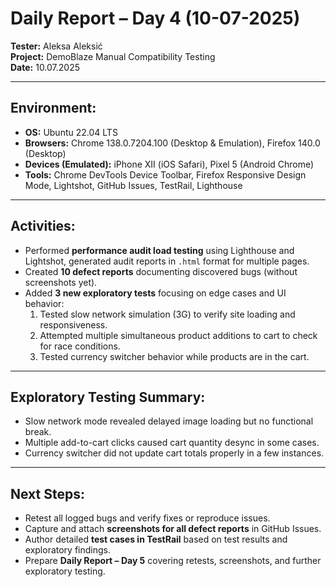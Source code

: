 # Daily Report – Day 4 (10-07-2025)

**Tester:** Aleksa Aleksić  
**Project:** DemoBlaze Manual Compatibility Testing  
**Date:** 10.07.2025

---

## Environment:
- **OS:** Ubuntu 22.04 LTS  
- **Browsers:** Chrome 138.0.7204.100 (Desktop & Emulation), Firefox 140.0 (Desktop)  
- **Devices (Emulated):** iPhone XII (iOS Safari), Pixel 5 (Android Chrome)  
- **Tools:** Chrome DevTools Device Toolbar, Firefox Responsive Design Mode, Lightshot, GitHub Issues, TestRail, Lighthouse

---

## Activities:
- Performed **performance audit load testing** using Lighthouse and Lightshot, generated audit reports in `.html` format for multiple pages.
- Created **10 defect reports** documenting discovered bugs (without screenshots yet).
- Added **3 new exploratory tests** focusing on edge cases and UI behavior:
  1. Tested slow network simulation (3G) to verify site loading and responsiveness.
  2. Attempted multiple simultaneous product additions to cart to check for race conditions.
  3. Tested currency switcher behavior while products are in the cart.

---

## Exploratory Testing Summary:
- Slow network mode revealed delayed image loading but no functional break.
- Multiple add-to-cart clicks caused cart quantity desync in some cases.
- Currency switcher did not update cart totals properly in a few instances.

---

## Next Steps:
- Retest all logged bugs and verify fixes or reproduce issues.
- Capture and attach **screenshots for all defect reports** in GitHub Issues.
- Author detailed **test cases in TestRail** based on test results and exploratory findings.
- Prepare **Daily Report – Day 5** covering retests, screenshots, and further exploratory testing.
